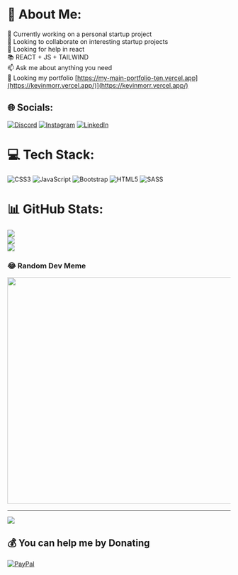 # 💫 About Me:
👋 Currently working on a personal startup project<br>👀 Looking to collaborate on interesting startup projects<br>🌱 Looking for help in react<br>📚 REACT + JS + TAILWIND <br>📫 Ask me about anything you need<br> 🖤 Looking my portfolio [https://my-main-portfolio-ten.vercel.app](https://kevinmorr.vercel.app/)](https://kevinmorr.vercel.app/)


## 🌐 Socials:
[![Discord](https://img.shields.io/badge/Discord-%237289DA.svg?logo=discord&logoColor=white)](https://discord.gg/kiviin#7487) [![Instagram](https://img.shields.io/badge/Instagram-%23E4405F.svg?logo=Instagram&logoColor=white)](https://instagram.com/keb.iiii) [![LinkedIn](https://img.shields.io/badge/LinkedIn-%230077B5.svg?logo=linkedin&logoColor=white)](https://linkedin.com/in/kevin-moreira-aba3a0270) 

# 💻 Tech Stack:
![CSS3](https://img.shields.io/badge/css3-%231572B6.svg?style=for-the-badge&logo=css3&logoColor=white) ![JavaScript](https://img.shields.io/badge/javascript-%23323330.svg?style=for-the-badge&logo=javascript&logoColor=%23F7DF1E) ![Bootstrap](https://img.shields.io/badge/bootstrap-%23563D7C.svg?style=for-the-badge&logo=bootstrap&logoColor=white) ![HTML5](https://img.shields.io/badge/html5-%23E34F26.svg?style=for-the-badge&logo=html5&logoColor=white) ![SASS](https://img.shields.io/badge/SASS-hotpink.svg?style=for-the-badge&logo=SASS&logoColor=white)
# 📊 GitHub Stats:
![](https://github-readme-stats.vercel.app/api?username=Futuredevkev&theme=dracula&hide_border=true&include_all_commits=false&count_private=false)<br/>
![](https://github-readme-streak-stats.herokuapp.com/?user=Futuredevkev&theme=dracula&hide_border=true)<br/>
![](https://github-readme-stats.vercel.app/api/top-langs/?username=Futuredevkev&theme=dracula&hide_border=true&include_all_commits=false&count_private=false&layout=compact)

### 😂 Random Dev Meme
<img src="https://rm.up.railway.app/" width="512px"/>

---
[![](https://visitcount.itsvg.in/api?id=Futuredevkev&icon=0&color=4)](https://visitcount.itsvg.in)

  ## 💰 You can help me by Donating
  [![PayPal](https://img.shields.io/badge/PayPal-00457C?style=for-the-badge&logo=paypal&logoColor=white)](https://paypal.me/KevinNahuelMoreiraGomez) 

  
<!-- Proudly created with GPRM ( https://gprm.itsvg.in ) -->
